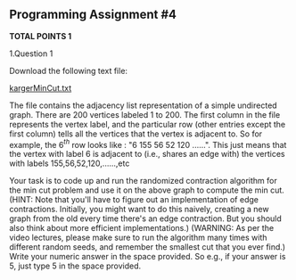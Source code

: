 ## Programming Assignment #4

**TOTAL POINTS 1**

1.Question 1

Download the following text file:

[kargerMinCut.txt](https://d18ky98rnyall9.cloudfront.net/_f370cd8b4d3482c940e4a57f489a200b_kargerMinCut.txt?Expires=1584921600&Signature=hDZN~~EfIP-xgM8266fT5WEmS9Ood~rxZ9GXvuyXzeX773E6UiRhZMz11U0ytjTBqxgwsQYC7Cx1NYXrlPIAW3Oo6RkMYThHarvDu9VAr~-hYo3Z0GC~~u8XYa~hCaFdoVhpe4im0ENsDJ7tbcyWJ9~l~2gU2u0OX4DyR~JQ7k0_&Key-Pair-Id=APKAJLTNE6QMUY6HBC5A)

The file contains the adjacency list representation of a simple undirected graph. There are 200 vertices labeled 1 to 200. The first column in the file represents the vertex label, and the particular row (other entries except the first column) tells all the vertices that the vertex is adjacent to. So for example, the 6$^{th}$ row looks like : "6 155 56 52 120 ......". This just means that the vertex with label 6 is adjacent to (i.e., shares an edge with) the vertices with labels 155,56,52,120,......,etc

Your task is to code up and run the randomized contraction algorithm for the min cut problem and use it on the above graph to compute the min cut. (HINT: Note that you'll have to figure out an implementation of edge contractions. Initially, you might want to do this naively, creating a new graph from the old every time there's an edge contraction. But you should also think about more efficient implementations.) (WARNING: As per the video lectures, please make sure to run the algorithm many times with different random seeds, and remember the smallest cut that you ever find.) Write your numeric answer in the space provided. So e.g., if your answer is 5, just type 5 in the space provided.

```

```

